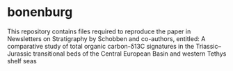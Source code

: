 # bonenburg
This repository contains files required to reproduce the paper in Newsletters on Stratigraphy by Schobben and co-authors, entitled: A comparative study of total organic carbon-δ13C signatures in the Triassic–Jurassic transitional beds of the Central European Basin and western Tethys shelf seas
